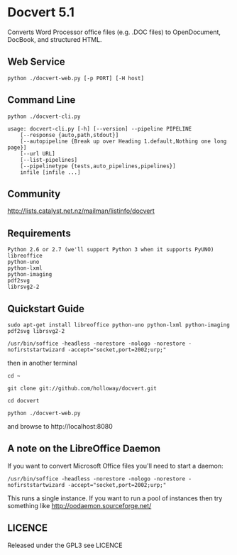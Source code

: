 Docvert 5.1
=============

Converts Word Processor office files (e.g. .DOC files) to OpenDocument, DocBook, and structured HTML.


Web Service
-----------

    python ./docvert-web.py [-p PORT] [-H host]

Command Line
------------

    python ./docvert-cli.py

    usage: docvert-cli.py [-h] [--version] --pipeline PIPELINE
        [--response {auto,path,stdout}]
        [--autopipeline {Break up over Heading 1.default,Nothing one long page}]
        [--url URL]
        [--list-pipelines]
        [--pipelinetype {tests,auto_pipelines,pipelines}]
        infile [infile ...]

Community
---------

http://lists.catalyst.net.nz/mailman/listinfo/docvert

Requirements
------------

    Python 2.6 or 2.7 (we'll support Python 3 when it supports PyUNO)
    libreoffice
    python-uno
    python-lxml
    python-imaging
    pdf2svg
    librsvg2-2
    
Quickstart Guide
----------------

    sudo apt-get install libreoffice python-uno python-lxml python-imaging pdf2svg librsvg2-2

    /usr/bin/soffice -headless -norestore -nologo -norestore -nofirststartwizard -accept="socket,port=2002;urp;"

then in another terminal

    cd ~

    git clone git://github.com/holloway/docvert.git

    cd docvert

    python ./docvert-web.py

and browse to http://localhost:8080

A note on the LibreOffice Daemon
--------------------------------

If you want to convert Microsoft Office files you'll need to start a daemon:

    /usr/bin/soffice -headless -norestore -nologo -norestore -nofirststartwizard -accept="socket,port=2002;urp;"

This runs a single instance. If you want to run a pool of instances then try something like http://oodaemon.sourceforge.net/


LICENCE
-------
Released under the GPL3 see LICENCE


